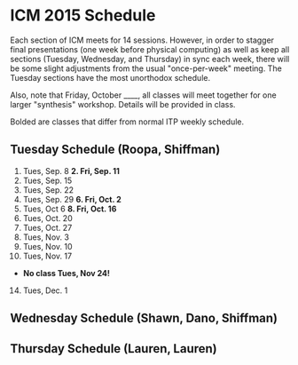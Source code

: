 # ICM 2015 Schedule

Each section of ICM meets for 14 sessions.  However, in order to stagger final presentations (one week before physical computing) as well as keep all sections (Tuesday, Wednesday, and Thursday) in sync each week, there will be some slight adjustments from the usual "once-per-week" meeting.  The Tuesday sections have the most unorthodox schedule.  

Also, note that Friday, October ____, all classes will meet together for one larger "synthesis" workshop.  Details will be provided in class.

Bolded are classes that differ from normal ITP weekly schedule.

## Tuesday Schedule (Roopa, Shiffman)
1. Tues, Sep. 8
**2. Fri, Sep. 11**
3. Tues, Sep. 15
4. Tues, Sep. 22
5. Tues, Sep. 29
**6. Fri, Oct. 2**
7. Tues, Oct 6
**8. Fri, Oct. 16**
9. Tues, Oct. 20
10. Tues, Oct. 27
11. Tues, Nov. 3 
12. Tues, Nov. 10 
13. Tues, Nov. 17
- **No class Tues, Nov 24!**
14. Tues, Dec. 1 

## Wednesday Schedule (Shawn, Dano, Shiffman)

## Thursday Schedule (Lauren, Lauren)

